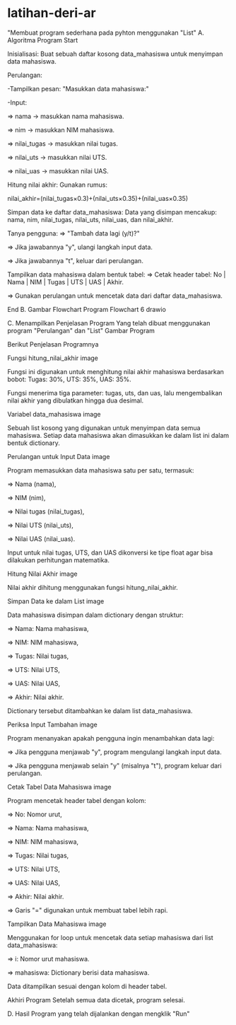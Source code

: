 # latihan-deri-ar
"Membuat program sederhana pada pyhton menggunakan "List"
A. Algoritma Program
Start

Inisialisasi: Buat sebuah daftar kosong data_mahasiswa untuk menyimpan data mahasiswa.

Perulangan:

-Tampilkan pesan: "Masukkan data mahasiswa:"

-Input:

=> nama → masukkan nama mahasiswa.

=> nim → masukkan NIM mahasiswa.

=> nilai_tugas → masukkan nilai tugas.

=> nilai_uts → masukkan nilai UTS.

=> nilai_uas → masukkan nilai UAS.

Hitung nilai akhir:
Gunakan rumus:

nilai_akhir=(nilai_tugas×0.3)+(nilai_uts×0.35)+(nilai_uas×0.35)

Simpan data ke daftar data_mahasiswa:
Data yang disimpan mencakup: nama, nim, nilai_tugas, nilai_uts, nilai_uas, dan nilai_akhir.

Tanya pengguna:
=> "Tambah data lagi (y/t)?"

=> Jika jawabannya "y", ulangi langkah input data.

=> Jika jawabannya "t", keluar dari perulangan.

Tampilkan data mahasiswa dalam bentuk tabel:
=> Cetak header tabel: No | Nama | NIM | Tugas | UTS | UAS | Akhir.

=> Gunakan perulangan untuk mencetak data dari daftar data_mahasiswa.

End
B. Gambar Flowchart Program
Flowchart 6 drawio

C. Menampilkan Penjelasan Program Yang telah dibuat menggunakan program "Perulangan" dan "List"
Gambar Program

Berikut Penjelasan Programnya

Fungsi hitung_nilai_akhir
image

Fungsi ini digunakan untuk menghitung nilai akhir mahasiswa berdasarkan bobot: Tugas: 30%, UTS: 35%, UAS: 35%.

Fungsi menerima tiga parameter: tugas, uts, dan uas, lalu mengembalikan nilai akhir yang dibulatkan hingga dua desimal.

Variabel data_mahasiswa
image

Sebuah list kosong yang digunakan untuk menyimpan data semua mahasiswa. Setiap data mahasiswa akan dimasukkan ke dalam list ini dalam bentuk dictionary.

Perulangan untuk Input Data
image

Program memasukkan data mahasiswa satu per satu, termasuk:

=> Nama (nama),

=> NIM (nim),

=> Nilai tugas (nilai_tugas),

=> Nilai UTS (nilai_uts),

=> Nilai UAS (nilai_uas).

Input untuk nilai tugas, UTS, dan UAS dikonversi ke tipe float agar bisa dilakukan perhitungan matematika.

Hitung Nilai Akhir
image

Nilai akhir dihitung menggunakan fungsi hitung_nilai_akhir.

Simpan Data ke dalam List
image

Data mahasiswa disimpan dalam dictionary dengan struktur:

=> Nama: Nama mahasiswa,

=> NIM: NIM mahasiswa,

=> Tugas: Nilai tugas,

=> UTS: Nilai UTS,

=> UAS: Nilai UAS,

=> Akhir: Nilai akhir.

Dictionary tersebut ditambahkan ke dalam list data_mahasiswa.

Periksa Input Tambahan
image

Program menanyakan apakah pengguna ingin menambahkan data lagi:

=> Jika pengguna menjawab "y", program mengulangi langkah input data.

=> Jika pengguna menjawab selain "y" (misalnya "t"), program keluar dari perulangan.

Cetak Tabel Data Mahasiswa
image

Program mencetak header tabel dengan kolom:

=> No: Nomor urut,

=> Nama: Nama mahasiswa,

=> NIM: NIM mahasiswa,

=> Tugas: Nilai tugas,

=> UTS: Nilai UTS,

=> UAS: Nilai UAS,

=> Akhir: Nilai akhir.

=> Garis "=" digunakan untuk membuat tabel lebih rapi.

Tampilkan Data Mahasiswa
image

Menggunakan for loop untuk mencetak data setiap mahasiswa dari list data_mahasiswa:

=> i: Nomor urut mahasiswa.

=> mahasiswa: Dictionary berisi data mahasiswa.

Data ditampilkan sesuai dengan kolom di header tabel.

Akhiri Program
Setelah semua data dicetak, program selesai.

D. Hasil Program yang telah dijalankan dengan mengklik "Run"
